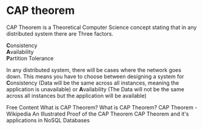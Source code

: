 # CAP theorem

CAP Theorem is a Theoretical Computer Science concept stating that in any distributed system there are Three factors.

<b>C</b>onsistency </br>
<b>A</b>vailability </br>
<b>P</b>artition Tolerance

In any distributed system, there will be cases where the network goes down. This means you have to choose between designing a system for <b>C</b>onsistency (Data will be the same across all instances, meaning the application is unavailable) or <b>A</b>vailability (The Data will not be the same across all instances but the application will be available)

<ResourceGroupTitle>Free Content</ResourceGroupTitle>
<BadgeLink colorScheme='purple' badgeText='Watch' href='https://www.youtube.com/watch?v=_RbsFXWRZ10'>What is CAP Theorem?</BadgeLink>
<BadgeLink colorScheme='yellow' badgeText='Read' href='https://www.bmc.com/blogs/cap-theorem/'>What is CAP Theorem?</BadgeLink>
<BadgeLink colorScheme='yellow' badgeText='Read' href='https://en.wikipedia.org/wiki/CAP_theorem'>CAP Theorem - Wikipedia</BadgeLink>
<BadgeLink colorScheme='yellow' badgeText='Read' href='https://mwhittaker.github.io/blog/an_illustrated_proof_of_the_cap_theorem/'>An Illustrated Proof of the CAP Theorem</BadgeLink>
<BadgeLink colorScheme='yellow' badgeText='Read' href='https://www.ibm.com/uk-en/cloud/learn/cap-theorem'>CAP Theorem and it's applications in NoSQL Databases</BadgeLink>